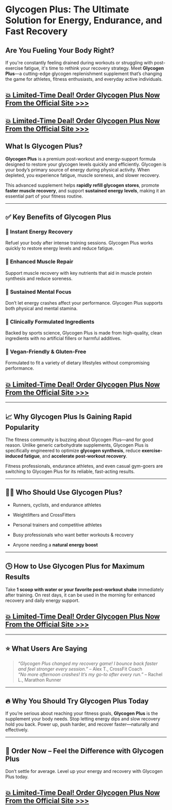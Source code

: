<h1 data-start="218" data-end="301"><strong data-start="220" data-end="301">Glycogen Plus: The Ultimate Solution for Energy, Endurance, and Fast Recovery</strong></h1>
<h2 data-start="303" data-end="342"><strong data-start="306" data-end="342">Are You Fueling Your Body Right?</strong></h2>
<p data-start="344" data-end="648">If you're constantly feeling drained during workouts or struggling with post-exercise fatigue, it's time to rethink your recovery strategy. Meet <strong data-start="489" data-end="506">Glycogen Plus</strong>&mdash;a cutting-edge glycogen replenishment supplement that&rsquo;s changing the game for athletes, fitness enthusiasts, and everyday active individuals.</p>
<h2 data-start="344" data-end="648"><strong><a href="https://beastfitclub.com/glycogen-plus-buy/">💥 Limited-Time Deal! Order Glycogen Plus Now From the Official Site &gt;&gt;&gt;</a></strong></h2>
<h2 data-start="344" data-end="648"><strong><a href="https://beastfitclub.com/glycogen-plus-buy/">💥 Limited-Time Deal! Order Glycogen Plus Now From the Official Site &gt;&gt;&gt;</a></strong></h2>
<h2 data-start="650" data-end="679"><strong data-start="653" data-end="679">What Is Glycogen Plus?</strong></h2>
<p data-start="681" data-end="969"><strong data-start="681" data-end="698">Glycogen Plus</strong> is a premium post-workout and energy-support formula designed to restore your glycogen levels quickly and efficiently. Glycogen is your body&rsquo;s primary source of energy during physical activity. When depleted, you experience fatigue, muscle soreness, and slower recovery.</p>
<p data-start="971" data-end="1167">This advanced supplement helps <strong data-start="1002" data-end="1036">rapidly refill glycogen stores</strong>, promote <strong data-start="1046" data-end="1072">faster muscle recovery</strong>, and support <strong data-start="1086" data-end="1113">sustained energy levels</strong>, making it an essential part of your fitness routine.</p>
<hr data-start="1169" data-end="1172" />
<h2 data-start="1174" data-end="1212">✅ <strong data-start="1179" data-end="1212">Key Benefits of Glycogen Plus</strong></h2>
<h3 data-start="1214" data-end="1248">🔋 <strong data-start="1221" data-end="1248">Instant Energy Recovery</strong></h3>
<p data-start="1249" data-end="1371">Refuel your body after intense training sessions. Glycogen Plus works quickly to restore energy levels and reduce fatigue.</p>
<h3 data-start="1373" data-end="1406">💪 <strong data-start="1380" data-end="1406">Enhanced Muscle Repair</strong></h3>
<p data-start="1407" data-end="1507">Support muscle recovery with key nutrients that aid in muscle protein synthesis and reduce soreness.</p>
<h3 data-start="1509" data-end="1542">🧠 <strong data-start="1516" data-end="1542">Sustained Mental Focus</strong></h3>
<p data-start="1543" data-end="1649">Don&rsquo;t let energy crashes affect your performance. Glycogen Plus supports both physical and mental stamina.</p>
<h3 data-start="1651" data-end="1695">🧬 <strong data-start="1658" data-end="1695">Clinically Formulated Ingredients</strong></h3>
<p data-start="1696" data-end="1829">Backed by sports science, Glycogen Plus is made from high-quality, clean ingredients with no artificial fillers or harmful additives.</p>
<h3 data-start="1831" data-end="1870">🌱 <strong data-start="1838" data-end="1870">Vegan-Friendly &amp; Gluten-Free</strong></h3>
<p data-start="1871" data-end="1954">Formulated to fit a variety of dietary lifestyles without compromising performance.</p>
<h2 data-start="344" data-end="648"><strong><a href="https://beastfitclub.com/glycogen-plus-buy/">💥 Limited-Time Deal! Order Glycogen Plus Now From the Official Site &gt;&gt;&gt;</a></strong></h2>
<hr data-start="1956" data-end="1959" />
<h2 data-start="1961" data-end="2016">📈 <strong data-start="1967" data-end="2016">Why Glycogen Plus Is Gaining Rapid Popularity</strong></h2>
<p data-start="2018" data-end="2288">The fitness community is buzzing about Glycogen Plus&mdash;and for good reason. Unlike generic carbohydrate supplements, Glycogen Plus is specifically engineered to optimize <strong data-start="2186" data-end="2208">glycogen synthesis</strong>, reduce <strong data-start="2217" data-end="2245">exercise-induced fatigue</strong>, and <strong data-start="2251" data-end="2287">accelerate post-workout recovery</strong>.</p>
<p data-start="2290" data-end="2428">Fitness professionals, endurance athletes, and even casual gym-goers are switching to Glycogen Plus for its reliable, fast-acting results.</p>
<hr data-start="2430" data-end="2433" />
<h2 data-start="2435" data-end="2478">🏋️&zwj;♂️ <strong data-start="2445" data-end="2478">Who Should Use Glycogen Plus?</strong></h2>
<ul data-start="2480" data-end="2702">
<li data-start="2480" data-end="2523">
<p data-start="2482" data-end="2523">Runners, cyclists, and endurance athletes</p>
</li>
<li data-start="2524" data-end="2556">
<p data-start="2526" data-end="2556">Weightlifters and CrossFitters</p>
</li>
<li data-start="2557" data-end="2601">
<p data-start="2559" data-end="2601">Personal trainers and competitive athletes</p>
</li>
<li data-start="2602" data-end="2658">
<p data-start="2604" data-end="2658">Busy professionals who want better workouts &amp; recovery</p>
</li>
<li data-start="2659" data-end="2702">
<p data-start="2661" data-end="2702">Anyone needing a <strong data-start="2678" data-end="2702">natural energy boost</strong></p>
</li>
</ul>
<hr data-start="2704" data-end="2707" />
<h2 data-start="2709" data-end="2763">🕒 <strong data-start="2715" data-end="2763">How to Use Glycogen Plus for Maximum Results</strong></h2>
<p data-start="2765" data-end="2948">Take <strong data-start="2770" data-end="2828">1 scoop with water or your favorite post-workout shake</strong> immediately after training. On rest days, it can be used in the morning for enhanced recovery and daily energy support.</p>
<h2 data-start="344" data-end="648"><strong><a href="https://beastfitclub.com/glycogen-plus-buy/">💥 Limited-Time Deal! Order Glycogen Plus Now From the Official Site &gt;&gt;&gt;</a></strong></h2>
<hr data-start="2950" data-end="2953" />
<h2 data-start="2955" data-end="2986">⭐️ <strong data-start="2961" data-end="2986">What Users Are Saying</strong></h2>
<blockquote data-start="2988" data-end="3208">
<p data-start="2990" data-end="3208"><em data-start="2990" data-end="3087">&ldquo;Glycogen Plus changed my recovery game! I bounce back faster and feel stronger every session.&rdquo;</em> &ndash; Alex T., CrossFit Coach<br data-start="3113" data-end="3116" /> <em data-start="3118" data-end="3179">&ldquo;No more afternoon crashes! It&rsquo;s my go-to after every run.&rdquo;</em> &ndash; Rachel L., Marathon Runner</p>
</blockquote>
<hr data-start="3210" data-end="3213" />
<h2 data-start="3215" data-end="3263">🔥 <strong data-start="3221" data-end="3263">Why You Should Try Glycogen Plus Today</strong></h2>
<p data-start="3265" data-end="3497">If you&rsquo;re serious about reaching your fitness goals, <strong data-start="3318" data-end="3335">Glycogen Plus</strong> is the supplement your body needs. Stop letting energy dips and slow recovery hold you back. Power up, push harder, and recover faster&mdash;naturally and effectively.</p>
<hr data-start="3499" data-end="3502" />
<h2 data-start="3504" data-end="3564">🛒 <strong data-start="3510" data-end="3564">Order Now &ndash; Feel the Difference with Glycogen Plus</strong></h2>
<p data-start="3566" data-end="3651">Don&rsquo;t settle for average. Level up your energy and recovery with Glycogen Plus today.</p>
<h2 data-start="344" data-end="648"><strong><a href="https://beastfitclub.com/glycogen-plus-buy/">💥 Limited-Time Deal! Order Glycogen Plus Now From the Official Site &gt;&gt;&gt;</a></strong></h2>
